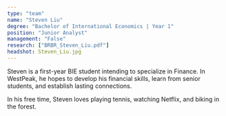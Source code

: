 ```yaml
---
type: "team"
name: "Steven Liu"
degree: "Bachelor of International Economics | Year 1"
position: "Junior Analyst"
management: "False"
research: ["BRBR_Steven_Liu.pdf"]
headshot: Steven_Liu.jpg
---
```


Steven is a first-year BIE student intending to specialize in Finance. In WestPeak, he hopes to develop his financial skills, learn from senior students, and establish lasting connections.

In his free time, Steven loves playing tennis, watching Netflix, and biking in the forest.
